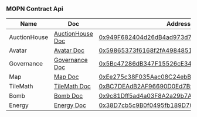 ### MOPN Contract Api

| Name         | Doc                                 | Address                                                                                                                       |
| ------------ | ----------------------------------- | ----------------------------------------------------------------------------------------------------------------------------- |
| AuctionHouse | [AuctionHouse Doc](AuctionHouse.md) | [0x949F682404d26dB4ad973d775B2D35447CE5de9b](https://goerli.etherscan.io/address/0x949F682404d26dB4ad973d775B2D35447CE5de9b)  |
| Avatar       | [Avatar Doc](Avatar.md)             | [0x59865373f6168f2fA498485174E48be8D46b1EB0](https://goerli.etherscan.io/address/0x59865373f6168f2fA498485174E48be8D46b1EB0)  |
| Governance   | [Governance Doc](Governance.md)     | [0x5Bc47286dB347F15526cE342076548a4235DDE0c](https://goerli.etherscan.io/address/0x5Bc47286dB347F15526cE342076548a4235DDE0c)  |
| Map          | [Map Doc](Map.md)                   | [0xEe275c38F035Aac08C24ebB44B05Af6cDEFDF3Ff](https://goerli.etherscan.io/address/0xEe275c38F035Aac08C24ebB44B05Af6cDEFDF3Ff)  |
| TileMath     | [TileMath Doc](TileMath.md)         | [0xBC7DEAdB2AF96690D0Ed7B9091e77E54C60A9e01](https://sepolia.etherscan.io/address/0xBC7DEAdB2AF96690D0Ed7B9091e77E54C60A9e01) |
| Bomb         | [Bomb Doc](Bomb.md)                 | [0x9c81Dff5ad4a03F8A2a29b7A27ff729c7870d11E](https://goerli.etherscan.io/address/0x9c81Dff5ad4a03F8A2a29b7A27ff729c7870d11E)  |
| Energy       | [Energy Doc](Energy.md)             | [0x38D7cb5c9B0f0495fb189D703d7960f0d3e12FB5](https://goerli.etherscan.io/address/0x38D7cb5c9B0f0495fb189D703d7960f0d3e12FB5)  |
